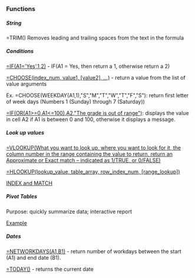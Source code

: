 ### Functions

##### String
=TRIM()
Removes leading and trailing spaces from the text in the formula

##### Conditions
[=IF(A1='Yes',1,2)](https://support.microsoft.com/en-us/office/if-function-69aed7c9-4e8a-4755-a9bc-aa8bbff73be2) - IF(A1 = Yes, then return a 1, otherwise return a 2)

[=CHOOSE(index_num, value1, [value2], ...)](https://support.microsoft.com/en-us/office/choose-function-fc5c184f-cb62-4ec7-a46e-38653b98f5bc) - return a value from the list of value arguments

Ex. =CHOOSE(WEEKDAY(A1,1),"S","M","T","W","T","F","S"): return first letter of week days (Numbers 1 (Sunday) through 7 (Saturday))

[=IF(OR(A1>=0,A1<=100),A2,"The grade is out of range")](https://support.microsoft.com/en-us/office/or-function-7d17ad14-8700-4281-b308-00b131e22af0): displays the value in cell A2 if A1 is between 0 and 100, otherwise it displays a message.



##### Look up values
[=VLOOKUP(What you want to look up, where you want to look for it, the column number in the range containing the value to return, return an Approximate or Exact match – indicated as 1/TRUE, or 0/FALSE)](https://support.microsoft.com/en-us/office/vlookup-function-0bbc8083-26fe-4963-8ab8-93a18ad188a1)

[=HLOOKUP(lookup_value, table_array, row_index_num, [range_lookup])](https://support.microsoft.com/en-us/office/hlookup-function-a3034eec-b719-4ba3-bb65-e1ad662ed95f)

[INDEX and MATCH](https://exceljet.net/index-and-match)

##### Pivot Tables
Purpose: quickly summarize data; interactive report

[Example](https://exceljet.net/excel-pivot-tables)

##### Dates
[=NETWORKDAYS(A1,B1)](https://support.microsoft.com/en-us/office/networkdays-function-48e717bf-a7a3-495f-969e-5005e3eb18e7) - return number of workdays between the start (A1) and end date (B1).

[=TODAY()](https://exceljet.net/excel-functions/excel-today-function) - returns the current date
